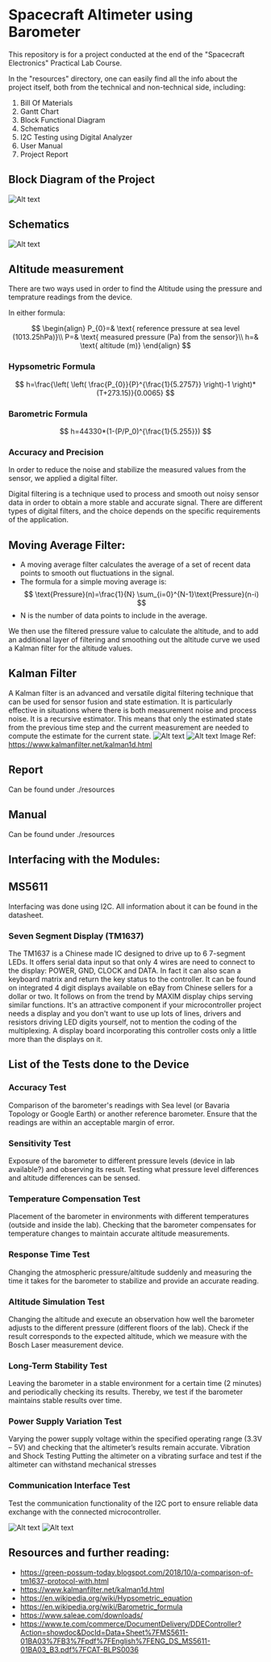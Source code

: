 # Spacecraft Altimeter using Barometer
This repository is for a project conducted at the end of the "Spacecraft Electronics" Practical Lab Course. 

In the "resources" directory, one can easily find all the info about the project itself, both from the technical and non-technical side, including: 
1. Bill Of Materials
2. Gantt Chart
3. Block Functional Diagram
4. Schematics 
5. I2C Testing using Digital Analyzer
6. User Manual
7. Project Report

## Block Diagram of the Project
![Alt text](resources/images/block.png)
## Schematics 
![Alt text](resources/images/schematics.png)
## Altitude measurement 
There are two ways used in order to find the Altitude using the pressure and temprature readings from the device. 

In either formula: 

$$
\begin{align}
P_{0}=& \text{ reference pressure at sea level (1013.25hPa)}\\
P=& \text{ measured pressure (Pa) from the sensor}\\
h=& \text{ altitude (m)}
\end{align}
$$

### Hypsometric Formula

$$
h=\frac{\left( \left( \frac{P_{0}}{P}^{\frac{1}{5.2757}} \right)-1 \right)*(T+273.15)}{0.0065}
$$
### Barometric Formula 
$$
h=44330*(1-(P/P_0)^{\frac{1}{5.255}})
$$

### Accuracy and Precision  
In order to reduce the noise and stabilize the measured values from the sensor, we applied a digital filter. 

Digital filtering is a technique used to process and smooth out noisy sensor data in order to obtain a more stable and accurate signal. There are different types of digital filters, and the choice depends on the specific requirements of the application.  

## Moving Average Filter: 

- A moving average filter calculates the average of a set of recent data points to smooth out fluctuations in the signal. 
- The formula for a simple moving average is: 
$$ \text{Pressure}(n)=\frac{1}{N} \sum_{i=0}^{N-1}\text{Pressure}(n-i) $$ 
- N is the number of data points to include in the average. 

We then use the filtered pressure value to calculate the altitude, and to add an additional layer of filtering and smoothing out the altitude curve we used a Kalman filter for the altitude values.  

## Kalman Filter 

A Kalman filter is an advanced and versatile digital filtering technique that can be used for sensor fusion and state estimation. It is particularly effective in situations where there is both measurement noise and process noise. It is a recursive estimator. This means that only the estimated state from the previous time step and the current measurement are needed to compute the estimate for the current state. 
![Alt text](/resources/images/kalman1.png)
![Alt text](/resources/images/kalman2.png)
Image Ref: https://www.kalmanfilter.net/kalman1d.html
## Report
Can be found under ./resources
## Manual
Can be found under ./resources

## Interfacing with the Modules:

## MS5611 

Interfacing was done using I2C. All information about it can be found in the datasheet. 

### Seven Segment Display (TM1637)
The TM1637 is a Chinese made IC designed to drive up to 6 7-segment LEDs. It offers serial data input so that only 4 wires are need to connect to the display: POWER, GND, CLOCK and DATA. In fact it can also scan a keyboard matrix and return the key status to the controller. It can be found on integrated 4 digit displays available on eBay from Chinese sellers for a dollar or two. It follows on from the trend by MAXIM display chips serving similar functions. It's an attractive component if your microcontroller project needs a display and you don't want to use up lots of lines, drivers and resistors driving LED digits yourself, not to mention the coding of the multiplexing. A display board incorporating this controller costs only a little more than the displays on it.


## List of the Tests done to the Device

### Accuracy Test

Comparison of the barometer's readings with Sea level (or Bavaria Topology or Google Earth) or another reference barometer. Ensure that the readings are within an acceptable margin of error.
### Sensitivity Test

Exposure of the barometer to different pressure levels (device in lab available?) and observing its result. Testing what pressure level differences and altitude differences can be sensed.
### Temperature Compensation Test

Placement of the barometer in environments with different temperatures (outside and inside the lab). Checking that the barometer compensates for temperature changes to maintain accurate altitude measurements.
### Response Time Test

Changing the atmospheric pressure/altitude suddenly and measuring the time it takes for the barometer to stabilize and provide an accurate reading.
### Altitude Simulation Test

Changing the altitude and execute an observation how well the barometer adjusts to the different pressure (different floors of the lab). Check if the result corresponds to the expected altitude, which we measure with the Bosch Laser measurement device.
### Long-Term Stability Test

Leaving the barometer in a stable environment for a certain time (2 minutes) and periodically checking its results. Thereby, we test if the barometer maintains stable results over time.
### Power Supply Variation Test

Varying the power supply voltage within the specified operating range (3.3V – 5V) and checking that the altimeter’s results remain accurate.
Vibration and Shock Testing	Putting the altimeter on a vibrating surface and test if the altimeter can withstand mechanical stresses
### Communication Interface Test

Test the communication functionality of the I2C port to ensure reliable data exchange with the connected microcontroller.

![Alt text](resources/images/digital_analyzer/0%20Reset%20Sequence.png)
![Alt text](resources/images/digital_analyzer/A2A4A6.png)

## Resources and further reading:

- https://green-possum-today.blogspot.com/2018/10/a-comparison-of-tm1637-protocol-with.html
- https://www.kalmanfilter.net/kalman1d.html 
- https://en.wikipedia.org/wiki/Hypsometric_equation 
- https://en.wikipedia.org/wiki/Barometric_formula 
- https://www.saleae.com/downloads/ 
- https://www.te.com/commerce/DocumentDelivery/DDEController?Action=showdoc&DocId=Data+Sheet%7FMS5611-01BA03%7FB3%7Fpdf%7FEnglish%7FENG_DS_MS5611-01BA03_B3.pdf%7FCAT-BLPS0036
